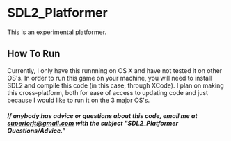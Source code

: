 # SDL2_Platformer
This is an experimental platformer.
## How To Run ##
Currently, I only have this runnning on OS X and have not tested it on other OS's. In order to run this game on your machine, you will need to install SDL2 and compile this code (in this case, through XCode).
I plan on making this cross-platform, both for ease of access to updating code and just because I would like to run it on the 3 major OS's.

##### If anybody has advice or questions about this code, email me at superiorjt@gmail.com with the subject "SDL2_Platformer Questions/Advice."
